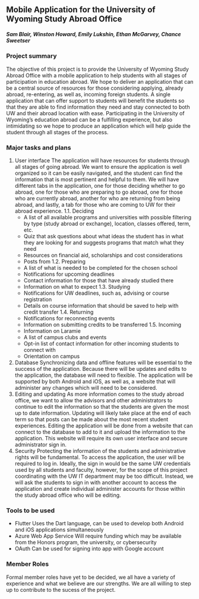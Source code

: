## Mobile Application for the University of Wyoming Study Abroad Office
  
##### Sam Blair, Winston Howard, Emily Lukshin, Ethan McGarvey, Chance Sweetser
 
### Project summary
The objective of this project is to provide the University of Wyoming Study Abroad Office with a mobile application to help students with all stages of participation in education abroad. We hope to deliver an application that can be a central source of resources for those considering applying, already abroad, re-entering, as well as, incoming foreign students. A single application that can offer support to students will benefit the students so that they are able to find information they need and stay connected to both UW and their abroad location with ease. Participating in the University of Wyoming’s education abroad can be a fulfilling experience, but also intimidating so we hope to produce an application which will help guide the student through all stages of the process. 

### Major tasks and plans
1.	User interface
The application will have resources for students through all stages of going abroad. We want to ensure the application is well organized so it can be easily navigated, and the student can find the information that is most pertinent and helpful to them. We will have different tabs in the application, one for those deciding whether to go abroad, one for those who are preparing to go abroad, one for those who are currently abroad, another for who are returning from being abroad, and lastly, a tab for those who are coming to UW for their abroad experience.
  1.1.	Deciding
    *	A list of all available programs and universities with possible filtering by type (study abroad or exchange), location, classes offered, term, etc.
    *	Quiz that ask questions about what ideas the student has in what they are looking for and suggests programs that match what they need
    *	Resources on financial aid, scholarships and cost considerations
    *	Posts from
  1.2.	Preparing
    * A list of what is needed to be completed for the chosen school
    *	Notifications for upcoming deadlines
    *	Contact information for those that have already studied there
    *	Information on what to expect
  1.3.	Studying
    *	Notifications for UW deadlines, such as, advising or course registration
    *	Details on course information that should be saved to help with credit transfer
  1.4.	Returning
    *	Notifications for reconnecting events
    *	Information on submitting credits to be transferred
  1.5.	Incoming
    *	Information on Laramie
    *	A list of campus clubs and events
    *	Opt-in list of contact information for other incoming students to connect with
    *	Orientation on campus
2.	Database
Synchronizing data and offline features will be essential to the success of the application. Because there will be updates and edits to the application, the database will need to flexible. The application will be supported by both Android and iOS, as well as, a website that will administer any changes which will need to be considered.
3.	Editing and updating 
As more information comes to the study abroad office, we want to allow the advisors and other administrators to continue to edit the information so that the students are given the most up to date information. Updating will likely take place at the end of each term so that posts can be made about the most recent student experiences. Editing the application will be done from a website that can connect to the database to add to it and upload the information to the application. This website will require its own user interface and secure administrator sign in.
4.	Security
Protecting the information of the students and administrative rights will be fundamental. To access the application, the user will be required to log in. Ideally, the sign in would be the same UW credentials used by all students and faculty, however, for the scope of this project coordinating with the UW IT department may be too difficult. Instead, we will ask the students to sign in with another account to access the application and create individual administer accounts for those within the study abroad office who will be editing.
### Tools to be used
*	Flutter
  Uses the Dart language, can be used to develop both Android and iOS applications simultaneously
*	Azure Web App Service
 	Will require funding which may be available from the Honors program, the university, or 	cybersecurity
*	OAuth
  Can be used for signing into app with Google account
### Member Roles
Formal member roles have yet to be decided, we all have a variety of experience and what we believe are our strengths. We are all willing to step up to  contribute to the sucess of the project.
